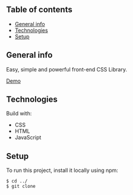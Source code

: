 ## Table of contents

- [General info](#general-info)
- [Technologies](#technologies)
- [Setup](#setup)

## General info

Easy, simple and powerful front-end CSS Library.

[Demo](https://qaiswardag.github.io/css-framework/)



## Technologies

Build with:

- CSS
- HTML
- JavaScript

## Setup

To run this project, install it locally using npm:

```
$ cd ../
$ git clone
```

